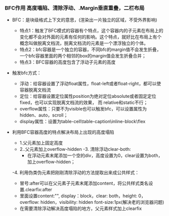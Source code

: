 ### BFC作用 高度塌陷、清除浮动、.Margin垂直重叠，二栏布局
- BFC：是块级格式上下文的意思，(渲染出一片独立的区域，不受外界影响)
  - 特点1：触发了BFC模式的容器有个特点，这个容器内的子元素在布局上的变化都不会对外面的元素有任何的影响。这个特点，就好比在布局上有个概念叫做脱离文档流，脱离文档流的元素是一个漂浮独立的个体。
  - 特点2：bfc容器是一个独立的容器，不同bfc的margin值不会发生折叠，一个bfc容器里面的两个相邻的box的margin值会发生折叠合并；
  - 特点3：BFC容器的高度包含了浮动子元素的高度

- 触发bfc方式：
  - 浮动：给容器设置了浮动float属性，float-left或者float-right，都可以使容器脱离文档流
  - 定位：给容器设置定位属性position为绝对定位absolute或者固定定位fixed，也可以实现脱离文档流的效果，   而  relative和static不行；
  - overflow属性：只要不为visible也可以触发bfc，可以设置属性为hidden、auto，scroll；
  - display属性：设置为table-cell\table-caption\inline-block\flex



- 利用BFC容器高度的特点解决布局上出现的高度塌陷
  - 1.父元素加上固定高度
  - 2..父元素加上overflow-hidden
  -3. 清除浮动clear-both:
    - 在浮动元素末尾添加一个空的div，高度设置为0，clear设置为both，加上overflow-hidden；

  -4. 利用伪类伪元素把刚刚清除浮动的方法提取出来成公共样式：
    - 冒号:after可以在父元素子元素末尾添加content，将公共样式类名设置.clearfix:after
    - 里面设置content:"", display：block，clear: both，height: 0，overflow: hidden，visibility: hidden
    font-size:1px(解决老的浏览器问题)
    - 在需要清除浮动解决高度塌陷的地方，父元素样式加上clearfix


  